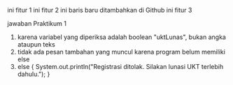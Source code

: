 ini fitur 1
ini fitur 2
ini baris baru ditambahkan di Github
ini fitur 3

jawaban Praktikum 1

1. karena variabel yang diperiksa adalah boolean "uktLunas", bukan angka ataupun teks
2. tidak ada pesan tambahan yang muncul karena program belum memiliki else
3. else {
            System.out.println("Registrasi ditolak. Silakan lunasi UKT terlebih dahulu.");
        }

